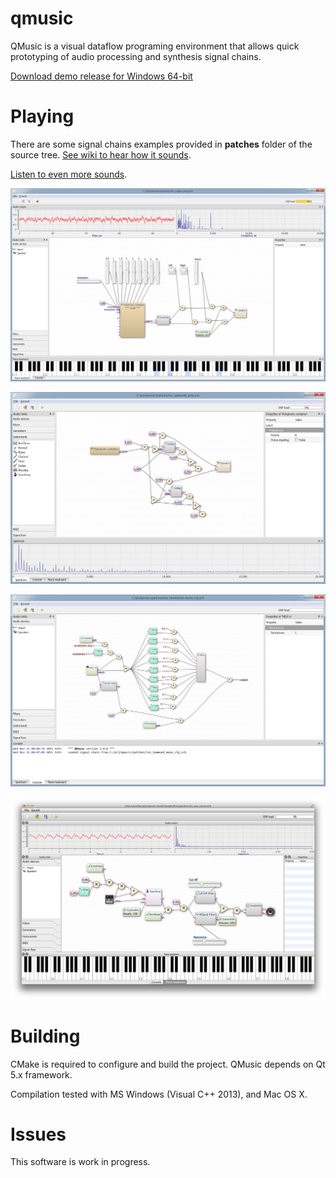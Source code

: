 # qmusic
QMusic is a visual dataflow programing environment that allows quick prototyping of audio processing
and synthesis signal chains.

[Download demo release for Windows 64-bit](https://github.com/Archie3d/qmusic/releases/download/v1.0.0-demo3/QMusic-1.0.0-win64.exe)

# Playing
There are some signal chains examples provided in **patches** folder of the source tree.
[See wiki to hear how it sounds](https://github.com/Archie3d/qmusic/wiki).

[Listen to even more sounds](https://soundcloud.com/arthur-benilov/sets/qmusic-synthesizer).

![Screenshot 1](https://raw.githubusercontent.com/Archie3d/qmusic/master/screenshots/screenshot_1.png)

![Screenshot 2](https://raw.githubusercontent.com/Archie3d/qmusic/master/screenshots/screenshot_2.png)

![Screenshot 3](https://raw.githubusercontent.com/Archie3d/qmusic/master/screenshots/screenshot_3.png)

![Screenshot 4](https://raw.githubusercontent.com/Archie3d/qmusic/master/screenshots/screenshot_4.png)

# Building
CMake is required to configure and build the project.
QMusic depends on Qt 5.x framework.

Compilation tested with MS Windows (Visual C++ 2013), and Mac OS X.

# Issues
This software is work in progress.